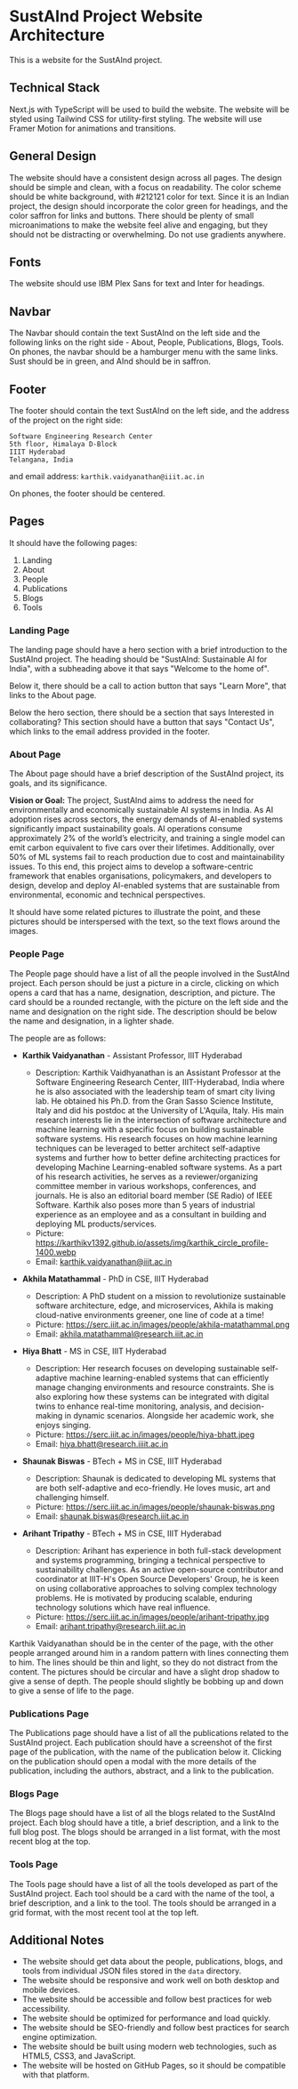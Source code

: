 # SustAInd Project Website Architecture
This is a website for the SustAInd project.

## Technical Stack
Next.js with TypeScript will be used to build the website.
The website will be styled using Tailwind CSS for utility-first styling.
The website will use Framer Motion for animations and transitions.

## General Design
The website should have a consistent design across all pages.
The design should be simple and clean, with a focus on readability.
The color scheme should be white background, with #212121 color for text.
Since it is an Indian project, the design should incorporate the color green for headings, and the color saffron for links and buttons.
There should be plenty of small microanimations to make the website feel alive and engaging, but they should not be distracting or overwhelming.
Do not use gradients anywhere.

## Fonts
The website should use IBM Plex Sans for text and Inter for headings.

## Navbar
The Navbar should contain the text SustAInd on the left side and the following links on the right side - About, People, Publications, Blogs, Tools.
On phones, the navbar should be a hamburger menu with the same links.
Sust should be in green, and AInd should be in saffron.

## Footer
The footer should contain the text SustAInd on the left side, and the address of the project on the right side:
```
Software Engineering Research Center
5th floor, Himalaya D-Block
IIIT Hyderabad
Telangana, India
```
and email address: `karthik.vaidyanathan@iiit.ac.in`

On phones, the footer should be centered.

## Pages

It should have the following pages:
1. Landing 
2. About
3. People
4. Publications
5. Blogs
6. Tools

### Landing Page
The landing page should have a hero section with a brief introduction to the SustAInd project.
The heading should be "SustAInd: Sustainable AI for India", with a subheading above it that says "Welcome to the home of".

Below it, there should be a call to action button that says "Learn More", that links to the About page.

Below the hero section, there should be a section that says Interested in collaborating? This section should have a button that says "Contact Us", which links to the email address provided in the footer.

### About Page

The About page should have a brief description of the SustAInd project, its goals, and its significance.

**Vision or Goal:** The project, SustAInd aims to address the need for environmentally and economically sustainable AI systems in India. As AI adoption rises across sectors, the energy demands of AI-enabled
systems significantly impact sustainability goals. AI operations consume approximately 2% of
the world’s electricity, and training a single model can emit carbon equivalent to five cars
over their lifetimes. Additionally, over 50% of ML systems fail to reach production due to cost
and maintainability issues. To this end, this project aims to develop a software-centric
framework that enables organisations, policymakers, and developers to design, develop and
deploy AI-enabled systems that are sustainable from environmental, economic and technical
perspectives.

It should have some related pictures to illustrate the point, and these pictures should be interspersed with the text, so the text flows around the images.

### People Page

The People page should have a list of all the people involved in the SustAInd project.
Each person should be just a picture in a circle, clicking on which opens a card that has a name, designation, description, and picture.
The card should be a rounded rectangle, with the picture on the left side and the name and designation on the right side. The description should be below the name and designation, in a lighter shade.

The people are as follows:
- **Karthik Vaidyanathan** - Assistant Professor, IIIT Hyderabad
  - Description: Karthik Vaidhyanathan is an Assistant Professor at the Software Engineering Research Center, IIIT-Hyderabad, India where he is also associated with the leadership team of smart city living lab. He obtained his Ph.D. from the Gran Sasso Science Institute, Italy and did his postdoc at the University of L'Aquila, Italy. His main research interests lie in the intersection of software architecture and machine learning with a specific focus on building sustainable software systems. His research focuses on how machine learning techniques can be leveraged to better architect self-adaptive systems and further how to better define architecting practices for developing Machine Learning-enabled software systems. As a part of his research activities, he serves as a reviewer/organizing committee member in various workshops, conferences, and journals. He is also an editorial board member (SE Radio) of IEEE Software. Karthik also poses more than 5 years of industrial experience as an employee and as a consultant in building and deploying ML products/services.
  - Picture: https://karthikv1392.github.io/assets/img/karthik_circle_profile-1400.webp
  - Email: karthik.vaidyanathan@iiit.ac.in

- **Akhila Matathammal** - PhD in CSE, IIIT Hyderabad
  - Description: A PhD student on a mission to revolutionize sustainable software architecture, edge, and microservices, Akhila is making cloud-native environments greener, one line of code at a time!
  - Picture: https://serc.iiit.ac.in/images/people/akhila-matathammal.png
  - Email: akhila.matathammal@research.iiit.ac.in

- **Hiya Bhatt** - MS in CSE, IIIT Hyderabad
  - Description: Her research focuses on developing sustainable self-adaptive machine learning-enabled systems that can efficiently manage changing environments and resource constraints. She is also exploring how these systems can be integrated with digital twins to enhance real-time monitoring, analysis, and decision-making in dynamic scenarios. Alongside her academic work, she enjoys singing.
  - Picture: https://serc.iiit.ac.in/images/people/hiya-bhatt.jpeg
  - Email: hiya.bhatt@research.iiiit.ac.in

- **Shaunak Biswas** - BTech + MS in CSE, IIIT Hyderabad
  - Description: Shaunak is dedicated to developing ML systems that are both self-adaptive and eco-friendly. He loves music, art and challenging himself.
  - Picture: https://serc.iiit.ac.in/images/people/shaunak-biswas.png
  - Email: shaunak.biswas@research.iiit.ac.in

- **Arihant Tripathy** - BTech + MS in CSE, IIIT Hyderabad
  - Description: Arihant has experience in both full-stack development and systems programming, bringing a technical perspective to sustainability challenges. As an active open-source contributor and coordinator at IIIT-H's Open Source Developers' Group, he is keen on using collaborative approaches to solving complex technology problems. He is motivated by producing scalable, enduring technology solutions which have real influence.
  - Picture: https://serc.iiit.ac.in/images/people/arihant-tripathy.jpg
  - Email: arihant.tripathy@research.iiit.ac.in

Karthik Vaidyanathan should be in the center of the page, with the other people arranged around him in a random pattern with lines connecting them to him. The lines should be thin and light, so they do not distract from the content. The pictures should be circular and have a slight drop shadow to give a sense of depth. The people should slightly be bobbing up and down to give a sense of life to the page.

### Publications Page
The Publications page should have a list of all the publications related to the SustAInd project.
Each publication should have a screenshot of the first page of the publication, with the name of the publication below it.
Clicking on the publication should open a modal with the more details of the publication, including the authors, abstract, and a link to the publication.

### Blogs Page
The Blogs page should have a list of all the blogs related to the SustAInd project.
Each blog should have a title, a brief description, and a link to the full blog post.
The blogs should be arranged in a list format, with the most recent blog at the top.

### Tools Page
The Tools page should have a list of all the tools developed as part of the SustAInd project.
Each tool should be a card with the name of the tool, a brief description, and a link to the tool.
The tools should be arranged in a grid format, with the most recent tool at the top left.

## Additional Notes
- The website should get data about the people, publications, blogs, and tools from individual JSON files stored in the `data` directory.
- The website should be responsive and work well on both desktop and mobile devices.
- The website should be accessible and follow best practices for web accessibility.
- The website should be optimized for performance and load quickly.
- The website should be SEO-friendly and follow best practices for search engine optimization.
- The website should be built using modern web technologies, such as HTML5, CSS3, and JavaScript.
- The website will be hosted on GitHub Pages, so it should be compatible with that platform.
